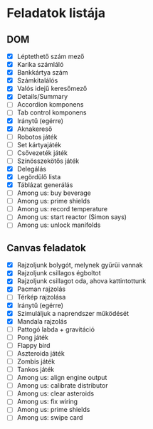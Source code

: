 # Feladatok listája

## DOM

- [x] Léptethető szám mező
- [x] Karika számláló
- [x] Bankkártya szám
- [x] Számkitalálós
- [x] Valós idejű keresőmező
- [x] Details/Summary
- [ ] Accordion komponens
- [ ] Tab control komponens
- [x] Iránytű (egérre)
- [x] Aknakereső
- [ ] Robotos játék
- [ ] Set kártyajáték
- [ ] Csővezeték játék
- [ ] Színösszekötős játék
- [x] Delegálás
- [x] Legördülő lista
- [x] Táblázat generálás
- [ ] Among us: buy beverage
- [ ] Among us: prime shields
- [ ] Among us: record temperature
- [ ] Among us: start reactor (Simon says)
- [ ] Among us: unlock manifolds

## Canvas feladatok

- [x] Rajzoljunk bolygót, melynek gyűrűi vannak
- [x] Rajzoljunk csillagos égboltot
- [x] Rajzoljunk csillagot oda, ahova kattintottunk
- [x] Pacman rajzolás
- [ ] Térkép rajzolása
- [x] Iránytű (egérre)
- [x] Szimuláljuk a naprendszer működését
- [x] Mandala rajzolás
- [ ] Pattogó labda + gravitáció
- [ ] Pong játék
- [ ] Flappy bird
- [ ] Aszteroida játék
- [ ] Zombis játék
- [ ] Tankos játék
- [ ] Among us: align engine output
- [ ] Among us: calibrate distributor
- [ ] Among us: clear asteroids
- [ ] Among us: fix wiring
- [ ] Among us: prime shields
- [ ] Among us: swipe card
